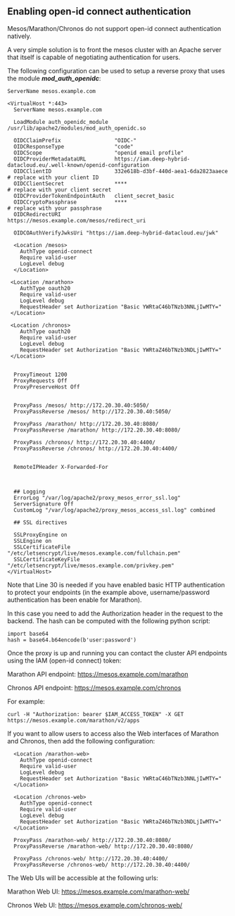 <span class="inline-comment-marker" data-ref="6ed8b205-08df-4728-a178-2cc82c675af2">Enabling open-id connect authentication</span>
----------------------------------------------------------------------------------------------------------------------------------

Mesos/Marathon/Chronos do not support open-id connect authentication natively. 

A very simple solution is to front the mesos cluster with an Apache server that itself is capable of negotiating authentication for users.

The following configuration can be used to setup a reverse proxy that uses the module <span>***mod\_auth\_openidc***:</span>

``` syntaxhighlighter-pre
ServerName mesos.example.com

<VirtualHost *:443>
  ServerName mesos.example.com

  LoadModule auth_openidc_module /usr/lib/apache2/modules/mod_auth_openidc.so

  OIDCClaimPrefix                 "OIDC-"
  OIDCResponseType                "code"
  OIDCScope                       "openid email profile"
  OIDCProviderMetadataURL         https://iam.deep-hybrid-datacloud.eu/.well-known/openid-configuration
  OIDCClientID                    332e618b-d3bf-440d-aea1-6da2823aaece # replace with your client ID
  OIDCClientSecret                ****                                 # replace with your client secret
  OIDCProviderTokenEndpointAuth   client_secret_basic
  OIDCCryptoPassphrase            ****                                 # replace with your passphrase
  OIDCRedirectURI                 https://mesos.example.com/mesos/redirect_uri

  OIDCOAuthVerifyJwksUri "https://iam.deep-hybrid-datacloud.eu/jwk"

  <Location /mesos>
    AuthType openid-connect
    Require valid-user
    LogLevel debug
  </Location>

 <Location /marathon>
    AuthType oauth20
    Require valid-user
    LogLevel debug
    RequestHeader set Authorization "Basic YWRtaC46bTNzb3NNLjIwMTY="
 </Location>

 <Location /chronos>
    AuthType oauth20
    Require valid-user
    LogLevel debug
    RequestHeader set Authorization "Basic YWRtaZ46bTNzb3NDLjIwMTY="
 </Location>


  ProxyTimeout 1200
  ProxyRequests Off
  ProxyPreserveHost Off


  ProxyPass /mesos/ http://172.20.30.40:5050/
  ProxyPassReverse /mesos/ http://172.20.30.40:5050/

  ProxyPass /marathon/ http://172.20.30.40:8080/
  ProxyPassReverse /marathon/ http://172.20.30.40:8080/

  ProxyPass /chronos/ http://172.20.30.40:4400/
  ProxyPassReverse /chronos/ http://172.20.30.40:4400/


  RemoteIPHeader X-Forwarded-For



  ## Logging
  ErrorLog "/var/log/apache2/proxy_mesos_error_ssl.log"
  ServerSignature Off
  CustomLog "/var/log/apache2/proxy_mesos_access_ssl.log" combined

  ## SSL directives

  SSLProxyEngine on
  SSLEngine on
  SSLCertificateFile      "/etc/letsencrypt/live/mesos.example.com/fullchain.pem"
  SSLCertificateKeyFile   "/etc/letsencrypt/live/mesos.example.com/privkey.pem"
</VirtualHost>
```

<span>
</span>

<span>Note that Line 30 is needed if you have enabled basic HTTP authentication to protect your endpoints (in the example above, username/password authentication has been enable for Marathon).</span>

<span>In this case you need to add the Authorization header in the request to the backend. The hash can be computed with the following python script:</span>

``` syntaxhighlighter-pre
import base64
hash = base64.b64encode(b'user:password')
```

Once the proxy is up and running you can contact the cluster API endpoints using the IAM (open-id connect) token:

Marathon API endpoint: <a href="https://mesos.example.com/marathon" class="uri" class="external-link">https://mesos.example.com/marathon</a>

Chronos API endpoint: <a href="https://mesos.example.com/chronos" class="uri" class="external-link">https://mesos.example.com/chronos</a>

For example:

``` syntaxhighlighter-pre
curl -H "Authorization: bearer $IAM_ACCESS_TOKEN" -X GET https://mesos.example.com/marathon/v2/apps
```

If you want to allow users to access also the Web interfaces of Marathon and Chronos, then add the following configuration:

``` syntaxhighlighter-pre
  <Location /marathon-web>
    AuthType openid-connect
    Require valid-user
    LogLevel debug
    RequestHeader set Authorization "Basic YWRtaC46bTNzb3NNLjIwMTY="
  </Location>

  <Location /chronos-web>
    AuthType openid-connect
    Require valid-user
    LogLevel debug
    RequestHeader set Authorization "Basic YWRtaZ46bTNzb3NDLjIwMTY="
  </Location>

  ProxyPass /marathon-web/ http://172.20.30.40:8080/
  ProxyPassReverse /marathon-web/ http://172.20.30.40:8080/

  ProxyPass /chronos-web/ http://172.20.30.40:4400/
  ProxyPassReverse /chronos-web/ http://172.20.30.40:4400/
```

The Web UIs will be accessible at the following urls:

Marathon Web UI: <a href="https://mesos.example.com/marathon-web/" class="uri" class="external-link">https://mesos.example.com/marathon-web/</a>

Chronos Web UI: <a href="https://mesos.example.com/chronos-web/" class="uri" class="external-link">https://mesos.example.com/chronos-web/</a>
